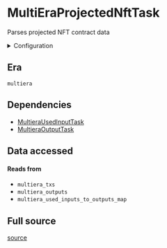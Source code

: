 # MultiEraProjectedNftTask
Parses projected NFT contract data


<details>
    <summary>Configuration</summary>

```rust
#[derive(Debug, Clone, serde::Deserialize, serde::Serialize)]
pub struct ScriptHashConfig {
    pub script_hash: String, // hex-encoded
}

```
</details>


## Era
` multiera `

## Dependencies

   * [MultieraUsedInputTask](./MultieraUsedInputTask)
   * [MultieraOutputTask](./MultieraOutputTask)


## Data accessed
#### Reads from

   * ` multiera_txs `
   * ` multiera_outputs `
   * ` multiera_used_inputs_to_outputs_map `


## Full source
[source](https://github.com/dcSpark/carp/tree/main/indexer/tasks/src/multiera/multiera_projected_nft.rs)

